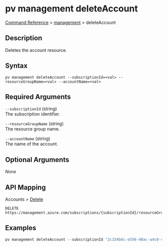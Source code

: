 # pv management deleteAccount
[Command Reference](../../../README.md#command-reference) > [management](./main.md) > deleteAccount

## Description
Deletes the account resource.

## Syntax
```
pv management deleteAccount --subscriptionId=<val> --resourceGroupName=<val> --accountName=<val>
```

## Required Arguments
`--subscriptionId` (string)  
The subscription identifier.

`--resourceGroupName` (string)  
The resource group name.

`--accountName` (string)  
The name of the account.

## Optional Arguments
*None*

## API Mapping
Accounts > [Delete](https://docs.microsoft.com/en-us/rest/api/purview/accounts/delete)
```
DELETE https://management.azure.com/subscriptions/{subscriptionId}/resourceGroups/{resourceGroupName}/providers/Microsoft.Purview/accounts/{accountName}
```

## Examples
```powershell
pv management deleteAccount --subscriptionId "2c334b6c-e556-40ac-a4c0-c0d1d2e08ca0" --resourceGroupName "esg" --accountName "esg-26fa7f24-pv"
```